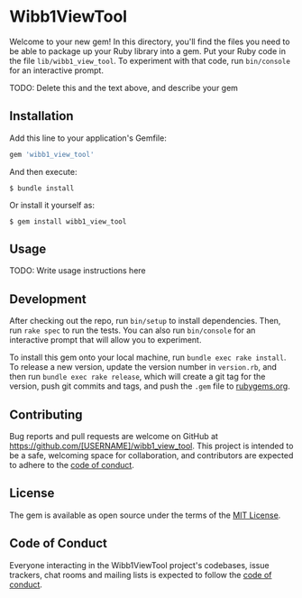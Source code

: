 # Wibb1ViewTool

Welcome to your new gem! In this directory, you'll find the files you need to be able to package up your Ruby library into a gem. Put your Ruby code in the file `lib/wibb1_view_tool`. To experiment with that code, run `bin/console` for an interactive prompt.

TODO: Delete this and the text above, and describe your gem

## Installation

Add this line to your application's Gemfile:

```ruby
gem 'wibb1_view_tool'
```

And then execute:

    $ bundle install

Or install it yourself as:

    $ gem install wibb1_view_tool

## Usage

TODO: Write usage instructions here

## Development

After checking out the repo, run `bin/setup` to install dependencies. Then, run `rake spec` to run the tests. You can also run `bin/console` for an interactive prompt that will allow you to experiment.

To install this gem onto your local machine, run `bundle exec rake install`. To release a new version, update the version number in `version.rb`, and then run `bundle exec rake release`, which will create a git tag for the version, push git commits and tags, and push the `.gem` file to [rubygems.org](https://rubygems.org).

## Contributing

Bug reports and pull requests are welcome on GitHub at https://github.com/[USERNAME]/wibb1_view_tool. This project is intended to be a safe, welcoming space for collaboration, and contributors are expected to adhere to the [code of conduct](https://github.com/[USERNAME]/wibb1_view_tool/blob/master/CODE_OF_CONDUCT.md).


## License

The gem is available as open source under the terms of the [MIT License](https://opensource.org/licenses/MIT).

## Code of Conduct

Everyone interacting in the Wibb1ViewTool project's codebases, issue trackers, chat rooms and mailing lists is expected to follow the [code of conduct](https://github.com/[USERNAME]/wibb1_view_tool/blob/master/CODE_OF_CONDUCT.md).

